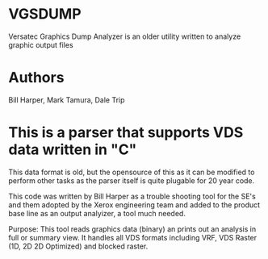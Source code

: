 # VGSDUMP
Versatec Graphics Dump Analyzer is an older utility written to analyze graphic output files
# Authors
Bill Harper, Mark Tamura, Dale Trip
# This is a parser that supports VDS data written in "C"
This data format is old, but the opensource of this as it can be modified to perform other tasks
as the parser itself is quite plugable for 20 year code.

This code was written by Bill Harper as a trouble shooting tool for the SE's and them adopted by the Xerox
engineering team and added to the product base line as an output analyizer, a tool much needed.

Purpose:
This tool reads graphics data (binary) an prints out an analysis in full or summary view.  It handles all VDS formats including VRF, VDS Raster (1D, 2D 2D Optimized) and blocked raster.

